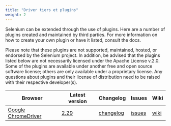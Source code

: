 ```yaml
---
title: "Driver tiers et plugins"
weight: 2
---
```


Selenium can be extended through the use of plugins. Here are a number of 
plugins created and maintained by third parties. For more information on how 
to create your own plugin or have it listed, consult the docs.

Please note that these plugins are not supported, maintained, hosted, or 
endorsed by the Selenium project. In addition, be advised that the plugins 
listed below are not necessarily licensed under the Apache License v.2.0. 
Some of the plugins are available under another free and open source software 
license; others are only available under a proprietary license. Any questions 
about plugins and their license of distribution need to be raised with their 
respective developer(s).

| Browser                                                                | Latest version                                           | Changelog                                                         | Issues                                                   | Wiki                                                       |
| ---------------------------------------------------------------------- | -------------------------------------------------------- | ----------------------------------------------------------------- | -------------------------------------------------------- | ---------------------------------------------------------- |
| [Google ChromeDriver](//sites.google.com/a/chromium.org/chromedriver/) | [2.29](//chromedriver.storage.googleapis.com/index.html) | [changelog](//chromedriver.storage.googleapis.com/2.29/notes.txt) | [issues](//bugs.chromium.org/p/chromedriver/issues/list) | [wiki](//github.com/SeleniumHQ/selenium/wiki/ChromeDriver) |

